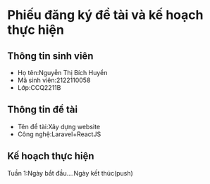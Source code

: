 # Phiếu đăng ký đề tài và kế hoạch thực hiện
## Thông tin sinh viên
- Họ tên:Nguyễn Thị Bích Huyền
- Mã sinh viên:2122110058
- Lớp:CCQ2211B
## Thông tin đề tài
- Tên đề tài:Xây dựng website
- Công nghệ:Laravel+ReactJS
## Kế hoạch thực hiện
Tuần 1:Ngày bắt đầu....Ngày kết thúc(push)



